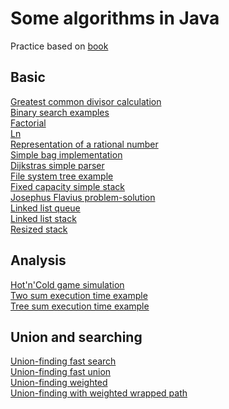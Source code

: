 # Some algorithms in Java #
Practice based on [book](http://algs4.cs.princeton.edu/home/)

## Basic ##
[Greatest common divisor calculation](https://github.com/creepid/algorithms-research/blob/master/src/main/java/by/creepid/algorithms/basic/Euclid.java)<br/>
[Binary search examples](https://github.com/creepid/algorithms-research/blob/master/src/main/java/by/creepid/algorithms/basic/BinarySearch.java)<br/>
[Factorial](https://github.com/creepid/algorithms-research/blob/master/src/main/java/by/creepid/algorithms/basic/Factorial.java)<br/>
[Ln](https://github.com/creepid/algorithms-research/blob/master/src/main/java/by/creepid/algorithms/basic/Ln.java)<br/>
[Representation of a rational number](https://github.com/creepid/algorithms-research/blob/master/src/main/java/by/creepid/algorithms/basic/Rational.java)<br/>
[Simple bag implementation](https://github.com/creepid/algorithms-research/blob/master/src/main/java/by/creepid/algorithms/basic/bags/BagSimple.java)<br/>
[Dijkstras simple parser](https://github.com/creepid/algorithms-research/blob/master/src/main/java/by/creepid/algorithms/basic/bags/DijkstrasSimple.java)<br/>
[File system tree example](https://github.com/creepid/algorithms-research/blob/master/src/main/java/by/creepid/algorithms/basic/bags/FileSystem.java)<br/>
[Fixed capacity simple stack](https://github.com/creepid/algorithms-research/blob/master/src/main/java/by/creepid/algorithms/basic/bags/FixedCapacitySimpleStack.java)<br/>
[Josephus Flavius problem-solution](https://github.com/creepid/algorithms-research/blob/master/src/main/java/by/creepid/algorithms/basic/bags/JosephusFlaviusSolution.java)<br/>
[Linked list queue](https://github.com/creepid/algorithms-research/blob/master/src/main/java/by/creepid/algorithms/basic/bags/LinkedListQueue.java)<br/>
[Linked list stack](https://github.com/creepid/algorithms-research/blob/master/src/main/java/by/creepid/algorithms/basic/bags/LinkedListStack.java)<br/>
[Resized stack](https://github.com/creepid/algorithms-research/blob/master/src/main/java/by/creepid/algorithms/basic/bags/ResizedStack.java)<br/>

## Analysis ##
[Hot'n'Cold game simulation](https://github.com/creepid/algorithms-research/blob/master/src/main/java/by/creepid/algorithms/basic/analysis/HnCGame.java)<br/>
[Two sum execution time example](https://github.com/creepid/algorithms-research/blob/master/src/main/java/by/creepid/algorithms/basic/analysis/TwoSum.java)<br/>
[Tree sum execution time example](https://github.com/creepid/algorithms-research/blob/master/src/main/java/by/creepid/algorithms/basic/analysis/TreeSum.java)<br/>

## Union and searching ##
[Union-finding fast search](https://github.com/creepid/algorithms-research/blob/master/src/main/java/by/creepid/algorithms/basic/analysis/HnCGame.java)<br/>
[Union-finding fast union](https://github.com/creepid/algorithms-research/blob/master/src/main/java/by/creepid/algorithms/basic/uf/UnionFindingFastUnion.java)<br/>
[Union-finding weighted](https://github.com/creepid/algorithms-research/blob/master/src/main/java/by/creepid/algorithms/basic/uf/UnionFindingWeighted.java)<br/>
[Union-finding with weighted wrapped path](https://github.com/creepid/algorithms-research/blob/master/src/main/java/by/creepid/algorithms/basic/uf/UnionFindingWeightedWrappedPath.java)<br/>
